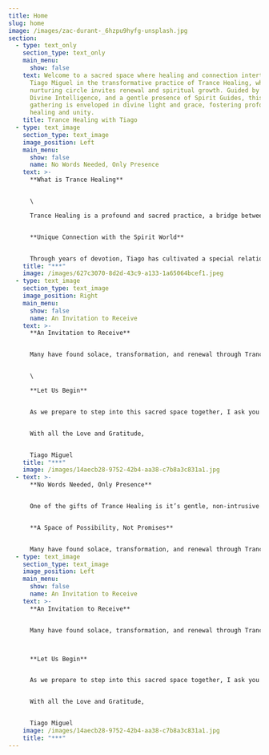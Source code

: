 ```yaml
---
title: Home
slug: home
image: /images/zac-durant-_6hzpu9hyfg-unsplash.jpg
section:
  - type: text_only
    section_type: text_only
    main_menu:
      show: false
    text: Welcome to a sacred space where healing and connection intertwine. Join
      Tiago Miguel in the transformative practice of Trance Healing, where a
      nurturing circle invites renewal and spiritual growth. Guided by the
      Divine Intelligence, and a gentle presence of Spirit Guides, this sacred
      gathering is enveloped in divine light and grace, fostering profound
      healing and unity.
    title: Trance Healing with Tiago
  - type: text_image
    section_type: text_image
    image_position: Left
    main_menu:
      show: false
      name: No Words Needed, Only Presence
    text: >-
      **What is Trance Healing**


      \

      Trance Healing is a profound and sacred practice, a bridge between the physical and spiritual realms. In this space, Tiago enters an altered state of consciousness, surrendering as a vessel to channel healing energies from the Divine Intelligence through the loving guidance of Spirit Guides. This practice is not merely a technique but a dance of trust and connection, a blending energies that allows the spirit world to work through Tiago to bring forth healing that touches the deepest parts of your being.


      **Unique Connection with the Spirit World**


      Through years of devotion, Tiago has cultivated a special relationship with spirit controls—those benevolent guides who assist him in this work. This bond allows for a sharper, more precise flow of healing power, tailored to your unique needs. Whether wounds are of the body, heart, mind, or spirit, the energy flows where it is most needed, guided by a wisdom far greater than Tiago's own.
    title: "***"
    image: /images/627c3070-8d2d-43c9-a133-1a65064bcef1.jpeg
  - type: text_image
    section_type: text_image
    image_position: Right
    main_menu:
      show: false
      name: An Invitation to Receive
    text: >-
      **An Invitation to Receive**


      Many have found solace, transformation, and renewal through Trance Healing in this session, yet Tiago humbly acknowledge that each journey is unique. While the spiritual world offers boundless love and possibility, he make no promises of specific outcomes. This practice is a companion to your well-being, not a replacement for professional medical care, and he always encourage you to seek medical advice when needed.


      \

      **Let Us Begin**


      As we prepare to step into this sacred space together, I ask you to close your eyes and let go of any burdens you may carry. Trust in the unseen, trust in the process, and trust in your own innate capacity for healing. Together, let us welcome the presence of the spirit world and embrace the great energy of spiritual healing that awaits us.


      With all the Love and Gratitude,  


      Tiago Miguel
    title: "***"
    image: /images/14aecb28-9752-42b4-aa38-c7b8a3c831a1.jpg
  - text: >-
      **No Words Needed, Only Presence**


      One of the gifts of Trance Healing is it’s gentle, non-intrusive nature. You need not speak of your medical conditions or the reasons you seek healing, though in this healing, Tiago hold space for sharing if you feel called to do so. The energy listens to the silent language of your soul, finding its way to where it can serve you best. After the session, if you wish to share it discuss your experience, he is here to listen with open heart-but the choice is always yours.


      **A Space of Possibility, Not Promises** 


      Many have found solace, transformation, and renewal through Trance Healing in this session, yet Tiago humbly acknowledge that each journey is unique. While the spiritual world offers boundless love and possibility, he make no promises of specific outcomes. This practice is a companion to your well-being, not a replacement for professional medical care, and he always encourage you to seek medical advice when needed.
  - type: text_image
    section_type: text_image
    image_position: Left
    main_menu:
      show: false
      name: An Invitation to Receive
    text: >-
      **An Invitation to Receive**


      Many have found solace, transformation, and renewal through Trance Healing in this session, yet Tiago humbly acknowledge that each journey is unique. While the spiritual world offers boundless love and possibility, he make no promises of specific outcomes. This practice is a companion to your well-being, not a replacement for professional medical care, and he always encourage you to seek medical advice when needed.



      **Let Us Begin**


      As we prepare to step into this sacred space together, I ask you to close your eyes and let go of any burdens you may carry. Trust in the unseen, trust in the process, and trust in your own innate capacity for healing. Together, let us welcome the presence of the spirit world and embrace the great energy of spiritual healing that awaits us.


      With all the Love and Gratitude,  


      Tiago Miguel
    image: /images/14aecb28-9752-42b4-aa38-c7b8a3c831a1.jpg
    title: "***"
---
```

